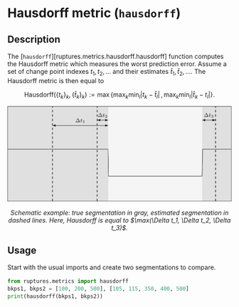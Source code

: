 # Hausdorff metric (`hausdorff`)

## Description

The [`hausdorff`][ruptures.metrics.hausdorff.hausdorff] function computes the Hausdorff metric which measures the worst prediction error.
Assume a set of change point indexes $t_1,t_2,\dots$ and their estimates $\hat{t}_1, \hat{t}_2,\dots$.
The Hausdorff metric is then equal to

$$
\text{Hausdorff}(\{t_k\}_k, \{\hat{t}_k\}_k) :=  \max \{ \max_k \min_l |t_k - \hat{t}_l| \, , \max_k \min_l |\hat{t}_k - t_l|\}.
$$

![](../../images/hausdorff.png)
<center><i>Schematic example: true segmentation in gray, estimated segmentation in dashed lines. Here, Hausdorff is equal to $\max(\Delta t_1, \Delta t_2, \Delta t_3)$.</i></center>

## Usage

Start with the usual imports and create two segmentations to compare.

```python
from ruptures.metrics import hausdorff
bkps1, bkps2 = [100, 200, 500], [105, 115, 350, 400, 500]
print(hausdorff(bkps1, bkps2))
```